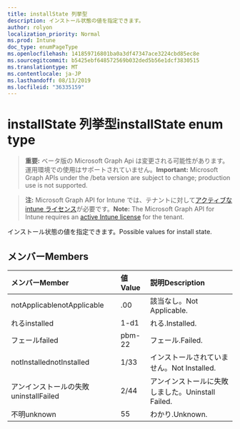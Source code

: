 ```yaml
---
title: installState 列挙型
description: インストール状態の値を指定できます。
author: rolyon
localization_priority: Normal
ms.prod: Intune
doc_type: enumPageType
ms.openlocfilehash: 141859716801ba0a3df47347ace3224cbd85ec8e
ms.sourcegitcommit: b5425ebf648572569b032ded5b56e1dcf3830515
ms.translationtype: MT
ms.contentlocale: ja-JP
ms.lasthandoff: 08/13/2019
ms.locfileid: "36335159"
---
```

# <a name="installstate-enum-type"></a><span data-ttu-id="736e3-103">installState 列挙型</span><span class="sxs-lookup"><span data-stu-id="736e3-103">installState enum type</span></span>

> <span data-ttu-id="736e3-104">**重要:** ベータ版の Microsoft Graph Api は変更される可能性があります。運用環境での使用はサポートされていません。</span><span class="sxs-lookup"><span data-stu-id="736e3-104">**Important:** Microsoft Graph APIs under the /beta version are subject to change; production use is not supported.</span></span>

> <span data-ttu-id="736e3-105">**注:** Microsoft Graph API for Intune では、テナントに対して[アクティブな intune ライセンス](https://go.microsoft.com/fwlink/?linkid=839381)が必要です。</span><span class="sxs-lookup"><span data-stu-id="736e3-105">**Note:** The Microsoft Graph API for Intune requires an [active Intune license](https://go.microsoft.com/fwlink/?linkid=839381) for the tenant.</span></span>

<span data-ttu-id="736e3-106">インストール状態の値を指定できます。</span><span class="sxs-lookup"><span data-stu-id="736e3-106">Possible values for install state.</span></span>

## <a name="members"></a><span data-ttu-id="736e3-107">メンバー</span><span class="sxs-lookup"><span data-stu-id="736e3-107">Members</span></span>
|<span data-ttu-id="736e3-108">メンバー</span><span class="sxs-lookup"><span data-stu-id="736e3-108">Member</span></span>|<span data-ttu-id="736e3-109">値</span><span class="sxs-lookup"><span data-stu-id="736e3-109">Value</span></span>|<span data-ttu-id="736e3-110">説明</span><span class="sxs-lookup"><span data-stu-id="736e3-110">Description</span></span>|
|:---|:---|:---|
|<span data-ttu-id="736e3-111">notApplicable</span><span class="sxs-lookup"><span data-stu-id="736e3-111">notApplicable</span></span>|<span data-ttu-id="736e3-112">.0</span><span class="sxs-lookup"><span data-stu-id="736e3-112">0</span></span>|<span data-ttu-id="736e3-113">該当なし。</span><span class="sxs-lookup"><span data-stu-id="736e3-113">Not Applicable.</span></span>|
|<span data-ttu-id="736e3-114">れる</span><span class="sxs-lookup"><span data-stu-id="736e3-114">installed</span></span>|<span data-ttu-id="736e3-115">1-d</span><span class="sxs-lookup"><span data-stu-id="736e3-115">1</span></span>|<span data-ttu-id="736e3-116">れる.</span><span class="sxs-lookup"><span data-stu-id="736e3-116">Installed.</span></span>|
|<span data-ttu-id="736e3-117">フェール</span><span class="sxs-lookup"><span data-stu-id="736e3-117">failed</span></span>|<span data-ttu-id="736e3-118">pbm-2</span><span class="sxs-lookup"><span data-stu-id="736e3-118">2</span></span>|<span data-ttu-id="736e3-119">フェール.</span><span class="sxs-lookup"><span data-stu-id="736e3-119">Failed.</span></span>|
|<span data-ttu-id="736e3-120">notInstalled</span><span class="sxs-lookup"><span data-stu-id="736e3-120">notInstalled</span></span>|<span data-ttu-id="736e3-121">1/3</span><span class="sxs-lookup"><span data-stu-id="736e3-121">3</span></span>|<span data-ttu-id="736e3-122">インストールされていません。</span><span class="sxs-lookup"><span data-stu-id="736e3-122">Not Installed.</span></span>|
|<span data-ttu-id="736e3-123">アンインストールの失敗</span><span class="sxs-lookup"><span data-stu-id="736e3-123">uninstallFailed</span></span>|<span data-ttu-id="736e3-124">2/4</span><span class="sxs-lookup"><span data-stu-id="736e3-124">4</span></span>|<span data-ttu-id="736e3-125">アンインストールに失敗しました。</span><span class="sxs-lookup"><span data-stu-id="736e3-125">Uninstall Failed.</span></span>|
|<span data-ttu-id="736e3-126">不明</span><span class="sxs-lookup"><span data-stu-id="736e3-126">unknown</span></span>|<span data-ttu-id="736e3-127">5</span><span class="sxs-lookup"><span data-stu-id="736e3-127">5</span></span>|<span data-ttu-id="736e3-128">わかり.</span><span class="sxs-lookup"><span data-stu-id="736e3-128">Unknown.</span></span>|



